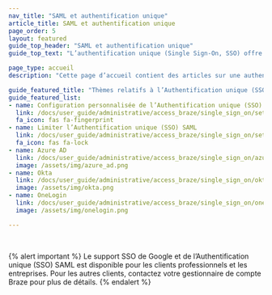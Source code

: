 ```yaml
---
nav_title: "SAML et authentification unique"
article_title: SAML et authentification unique
page_order: 5
layout: featured
guide_top_header: "SAML et authentification unique"
guide_top_text: "L’authentification unique (Single Sign-On, SSO) offre aux entreprises une façon sécurisée et centralisée de contrôler l’accès au tableau de bord de Braze. En bref, un seul ensemble d’informations d’identification peut être utilisé pour accéder à différentes applications, y compris Braze. <br> <br> Braze prend en charge l’Authentification unique (SSO) SAML qui prend en charge les dernières normes du secteur telles que Security Assertion Markup Language (SAML 2.0), ainsi qu’ Azure Active Directory, Okta et OneLogin."

page_type: accueil
description: "Cette page d’accueil contient des articles sur une authentification unique (SSO). Ici, vous pouvez trouver de l’aide pour configurer des fournisseurs d’identité pris en charge ou effectuer une configuration personnalisée."

guide_featured_title: "Thèmes relatifs à l’Authentification unique (SSO) SAML"
guide_featured_list:
- name: Configuration personnalisée de l’Authentification unique (SSO) SAML
  link: /docs/user_guide/administrative/access_braze/single_sign_on/set_up/
  fa_icon: fas fa-fingerprint
- name: Limiter l’Authentification unique (SSO) SAML
  link: /docs/user_guide/administrative/access_braze/single_sign_on/set_up/#restriction
  fa_icon: fas fa-lock
- name: Azure AD
  link: /docs/user_guide/administrative/access_braze/single_sign_on/azure_ad/
  image: /assets/img/azure_ad.png
- name: Okta
  link: /docs/user_guide/administrative/access_braze/single_sign_on/okta/
  image: /assets/img/okta.png
- name: OneLogin
  link: /docs/user_guide/administrative/access_braze/single_sign_on/onelogin/
  image: /assets/img/onelogin.png

---
```


<br>

{% alert important %}
Le support SSO de Google et de l’Authentification unique (SSO) SAML est disponible pour les clients professionnels et les entreprises. Pour les autres clients, contactez votre gestionnaire de compte Braze pour plus de détails.
{% endalert %}

<br>
